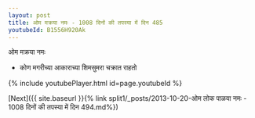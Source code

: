 ```yaml
---
layout: post
title: ओम मक्रया नमः - 1008 दिनों की तपस्या में दिन 485
youtubeId: B1556H920Ak
---
```

 
 
 ओम मक्रया नमः  
 
 -  कोण मगरीच्या आकाराच्या शिमसुमरा चक्रात राहतो 
 
  
 
  
 
 
 
 
 
 


{% include youtubePlayer.html id=page.youtubeId %}
 
[Next]({{ site.baseurl }}{% link  split1/_posts/2013-10-20-ओम लोक पाळया नमः - 1008 दिनों की तपस्या में दिन 494.md%})
 
